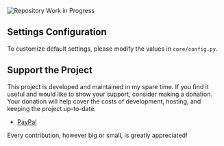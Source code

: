 ![Repository Work in Progress](https://raw.githubusercontent.com/timoinglin/flashdoc/main/wip.webp?token=GHSAT0AAAAAACNDHTIEU6X5XJ2JTIVFIP5KZPERA3Q "Repository Work in Progress")


## Settings Configuration

To customize default settings, please modify the values in `core/config.py`.


## Support the Project

This project is developed and maintained in my spare time. If you find it useful and would like to show your support, consider making a donation. Your donation will help cover the costs of development, hosting, and keeping the project up-to-date.

- [PayPal](https://www.paypal.com/donate/?hosted_button_id=T8UEURQKH29U2)

Every contribution, however big or small, is greatly appreciated!



